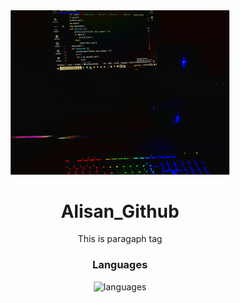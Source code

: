 <div align = "center">
<img src = "./20240703_203037.jpg" alt= "image" width = "350"/>
  <h1>Alisan_Github</h1>
<p>This is paragaph tag</p>
<h3>Languages </h3>
<img src = "https://skillicons.dev/icons?i=cpp,github,pycharm,py,qt" alt = "languages" />

</div>
